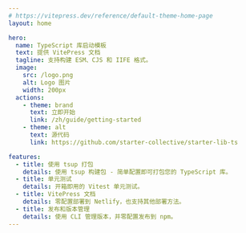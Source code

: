 ```yaml
---
# https://vitepress.dev/reference/default-theme-home-page
layout: home

hero:
  name: TypeScript 库启动模板
  text: 提供 VitePress 文档
  tagline: 支持构建 ESM、CJS 和 IIFE 格式。
  image:
    src: /logo.png
    alt: Logo 图片
    width: 200px
  actions:
    - theme: brand
      text: 立即开始
      link: /zh/guide/getting-started
    - theme: alt
      text: 源代码
      link: https://github.com/starter-collective/starter-lib-ts

features:
  - title: 使用 tsup 打包
    details: 使用 tsup 构建包 - 简单配置即可打包您的 TypeScript 库。
  - title: 单元测试
    details: 开箱即用的 Vitest 单元测试。
  - title: VitePress 文档
    details: 零配置部署到 Netlify，也支持其他部署方法。
  - title: 发布和版本管理
    details: 使用 CLI 管理版本，并零配置发布到 npm。
---
```

